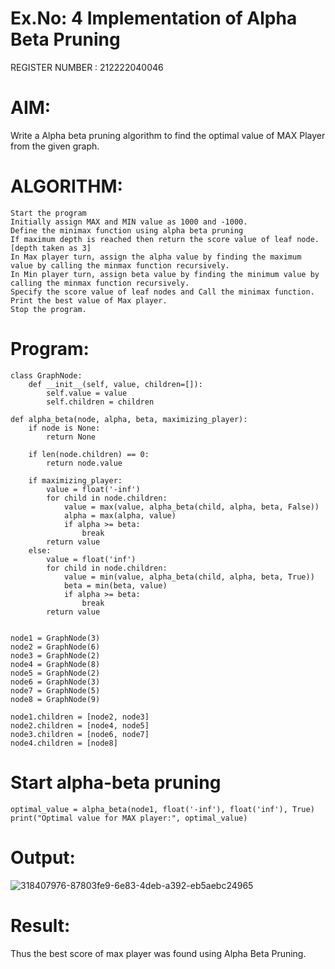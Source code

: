 # Ex.No: 4 Implementation of Alpha Beta Pruning

REGISTER NUMBER : 212222040046

# AIM:
Write a Alpha beta pruning algorithm to find the optimal value of MAX Player from the given graph.

# ALGORITHM:

    Start the program
    Initially assign MAX and MIN value as 1000 and -1000.
    Define the minimax function using alpha beta pruning
    If maximum depth is reached then return the score value of leaf node. [depth taken as 3]
    In Max player turn, assign the alpha value by finding the maximum value by calling the minmax function recursively.
    In Min player turn, assign beta value by finding the minimum value by calling the minmax function recursively.
    Specify the score value of leaf nodes and Call the minimax function.
    Print the best value of Max player.
    Stop the program.

# Program:
```
class GraphNode:
    def __init__(self, value, children=[]):
        self.value = value
        self.children = children

def alpha_beta(node, alpha, beta, maximizing_player):
    if node is None:
        return None
    
    if len(node.children) == 0:
        return node.value
    
    if maximizing_player:
        value = float('-inf')
        for child in node.children:
            value = max(value, alpha_beta(child, alpha, beta, False))
            alpha = max(alpha, value)
            if alpha >= beta:
                break
        return value
    else:
        value = float('inf')
        for child in node.children:
            value = min(value, alpha_beta(child, alpha, beta, True))
            beta = min(beta, value)
            if alpha >= beta:
                break
        return value


node1 = GraphNode(3)
node2 = GraphNode(6)
node3 = GraphNode(2)
node4 = GraphNode(8)
node5 = GraphNode(2)
node6 = GraphNode(3)
node7 = GraphNode(5)
node8 = GraphNode(9)

node1.children = [node2, node3]
node2.children = [node4, node5]
node3.children = [node6, node7]
node4.children = [node8]
```
# Start alpha-beta pruning
```
optimal_value = alpha_beta(node1, float('-inf'), float('inf'), True)
print("Optimal value for MAX player:", optimal_value)
```
# Output:
![318407976-87803fe9-6e83-4deb-a392-eb5aebc24965](https://github.com/user-attachments/assets/f8e8d706-2735-4978-8611-1583fb6e4ac3)


# Result:
Thus the best score of max player was found using Alpha Beta Pruning.
